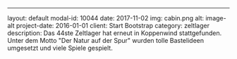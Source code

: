 ---
layout: default
modal-id: 10044
date: 2017-11-02
img: cabin.png
alt: image-alt
project-date: 2016-01-01
client: Start Bootstrap
category: zeltlager 
description: Das 44ste Zeltlager hat erneut in Koppenwind stattgefunden. Unter dem Motto "Der Natur auf der Spur" wurden tolle Bastelideen umgesetzt und viele Spiele gespielt.
